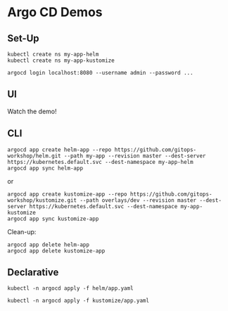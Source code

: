 # Argo CD Demos

## Set-Up

```
kubectl create ns my-app-helm
kubectl create ns my-app-kustomize
```

```
argocd login localhost:8080 --username admin --password ...
```

## UI

Watch the demo!

## CLI

```
argocd app create helm-app --repo https://github.com/gitops-workshop/helm.git --path my-app --revision master --dest-server https://kubernetes.default.svc --dest-namespace my-app-helm
argocd app sync helm-app
```

or

```
argocd app create kustomize-app --repo https://github.com/gitops-workshop/kustomize.git --path overlays/dev --revision master --dest-server https://kubernetes.default.svc --dest-namespace my-app-kustomize
argocd app sync kustomize-app
```

Clean-up:

```
argocd app delete helm-app
argocd app delete kustomize-app
```

## Declarative

```
kubectl -n argocd apply -f helm/app.yaml
```

```
kubectl -n argocd apply -f kustomize/app.yaml
```
